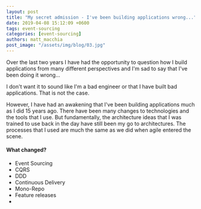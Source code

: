 ```yaml
---
layout: post
title: "My secret admission - I've been building applications wrong..."
date: 2019-04-08 15:12:09 +0600
tags: event-sourcing
categories: [event-sourcing]
authors: matt_macchia
post_image: "/assets/img/blog/03.jpg"
---
```


<p>Over the last two years I have had the opportunity to question how I build applications from many different perspectives and I'm sad to say that I've been doing it wrong...</p>
<p>I don't want it to sound like I'm a bad engineer or that I have built bad applications. That is not the case.</p>
<p> However, I have had an awakening that I've been building applications much as I did 15 years ago. There have been many changes to technologies and the tools that I use. But fundamentally, the architecture ideas that I was trained to use back in the day have still been my go to architectures. The processes that I used are much the same as we did when agile entered the scene. </p>
<h4>What changed? </h4> 
<p>
  <ul>
    <li>Event Sourcing</li>
    <li>CQRS</li>
    <li>DDD</li>
    <li>Continuous Delivery</li>
    <li>Mono-Repo</li>
    <li>Feature releases</li>
    <li></li>
  </ul>

</p>


<!--

You’ll find this post in your `_posts` directory. Go ahead and edit it and re-build the site to see your changes. You can rebuild the site in many different ways, but the most common way is to run `jekyll serve`, which launches a web server and auto-regenerates your site when a file is updated.

To add new posts, simply add a file in the `_posts` directory that follows the convention `YYYY-MM-DD-name-of-post.ext` and includes the necessary front matter. Take a look at the source for this post to get an idea about how it works.

Jekyll also offers powerful support for code snippets:

{% highlight ruby %}
def print_hi(name)
  puts "Hi, #{name}"
end
print_hi('Tom')
#=> prints 'Hi, Tom' to STDOUT.
{% endhighlight %}

Check out the [Jekyll docs][jekyll-docs] for more info on how to get the most out of Jekyll. File all bugs/feature requests at [Jekyll’s GitHub repo][jekyll-gh]. If you have questions, you can ask them on [Jekyll Talk][jekyll-talk].

[jekyll-docs]: https://jekyllrb.com/docs/home
[jekyll-gh]:   https://github.com/jekyll/jekyll
[jekyll-talk]: https://talk.jekyllrb.com/
-->